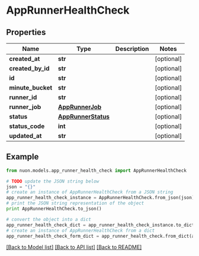 # AppRunnerHealthCheck


## Properties

Name | Type | Description | Notes
------------ | ------------- | ------------- | -------------
**created_at** | **str** |  | [optional] 
**created_by_id** | **str** |  | [optional] 
**id** | **str** |  | [optional] 
**minute_bucket** | **str** |  | [optional] 
**runner_id** | **str** |  | [optional] 
**runner_job** | [**AppRunnerJob**](AppRunnerJob.md) |  | [optional] 
**status** | [**AppRunnerStatus**](AppRunnerStatus.md) |  | [optional] 
**status_code** | **int** |  | [optional] 
**updated_at** | **str** |  | [optional] 

## Example

```python
from nuon.models.app_runner_health_check import AppRunnerHealthCheck

# TODO update the JSON string below
json = "{}"
# create an instance of AppRunnerHealthCheck from a JSON string
app_runner_health_check_instance = AppRunnerHealthCheck.from_json(json)
# print the JSON string representation of the object
print AppRunnerHealthCheck.to_json()

# convert the object into a dict
app_runner_health_check_dict = app_runner_health_check_instance.to_dict()
# create an instance of AppRunnerHealthCheck from a dict
app_runner_health_check_form_dict = app_runner_health_check.from_dict(app_runner_health_check_dict)
```
[[Back to Model list]](../README.md#documentation-for-models) [[Back to API list]](../README.md#documentation-for-api-endpoints) [[Back to README]](../README.md)


